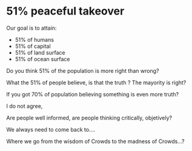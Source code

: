 
# 51% peaceful takeover

Our goal is to attain:
* 51% of humans
* 51% of capital
* 51% of land surface
* 51% of ocean surface

Do you think 51% of the population is more right than wrong?

What the 51% of people believe, is that the truth ? The mayority is right? 

If you got 70% of population believing something is even more truth?

I do not agree, 

Are people well informed, are people thinking critically, objetively? 

We always need to come back to....

Where we go from the wisdom of Crowds to the madness of Crowds...?




